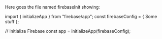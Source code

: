 Here goes the file named firebaseInit showing:

import { initializeApp } from "firebase/app";
const firebaseConfig = {
Some stuff
};

// Initialize Firebase
const app = initializeApp(firebaseConfig);
